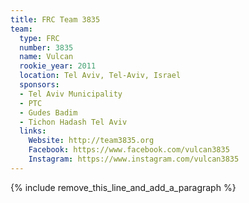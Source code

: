 ```yaml
---
title: FRC Team 3835
team:
  type: FRC
  number: 3835
  name: Vulcan
  rookie_year: 2011
  location: Tel Aviv, Tel-Aviv, Israel
  sponsors:
  - Tel Aviv Municipality
  - PTC
  - Gudes Badim
  - Tichon Hadash Tel Aviv
  links:
    Website: http://team3835.org
    Facebook: https://www.facebook.com/vulcan3835
    Instagram: https://www.instagram.com/vulcan3835
---
```


{% include remove_this_line_and_add_a_paragraph %}